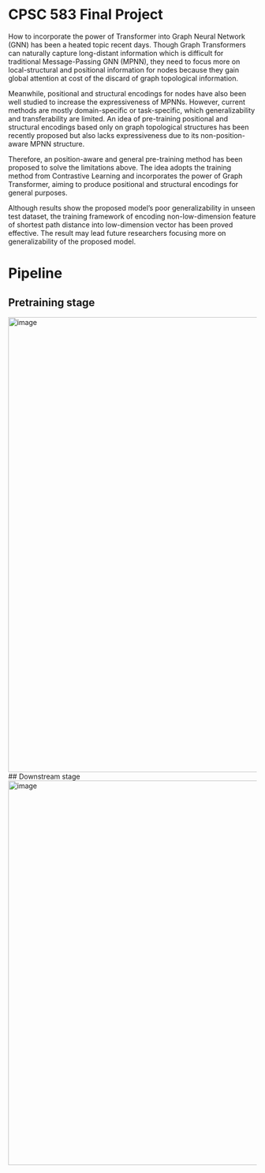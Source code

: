 # CPSC 583 Final Project
 
How to incorporate the power of Transformer into Graph Neural Network (GNN) has been a heated topic recent days. Though Graph Transformers can naturally capture long-distant information which is difficult for traditional Message-Passing GNN (MPNN), they need to focus more on local-structural and positional information for nodes because they gain global attention at cost of the discard of graph topological information. 

Meanwhile, positional and structural encodings for nodes have also been well studied to increase the expressiveness of MPNNs. However, current methods are mostly domain-specific or task-specific, which generalizability and transferability are limited. An idea of pre-training positional and structural encodings based only on graph topological structures has been recently proposed but also lacks expressiveness due to its non-position-aware MPNN structure.

Therefore, an position-aware and general pre-training method has been proposed to solve the limitations above. The idea adopts the training method from Contrastive Learning and incorporates the power of Graph Transformer, aiming to produce positional and structural encodings for general purposes. 

Although results show the proposed model’s poor generalizability in unseen test dataset, the training framework of encoding non-low-dimension feature of shortest path distance into low-dimension vector has been proved effective. The result may lead future researchers focusing more on generalizability of the proposed model.

# Pipeline
## Pretraining stage
<img width="923" alt="image" src="https://github.com/daniel620/CPSC-583-Final-Project/assets/60392737/f1b720c0-f85d-40e1-911b-94664f7e912f">
## Downstream stage
<img width="780" alt="image" src="https://github.com/daniel620/CPSC-583-Final-Project/assets/60392737/247ebbb8-d06f-4de4-8843-cb244066b450">
